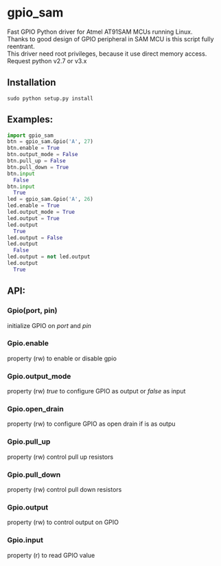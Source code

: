 # gpio_sam
Fast GPIO Python driver for Atmel AT91SAM MCUs running Linux.<br />
Thanks to good design of GPIO peripheral in SAM MCU is this script fully reentrant.<br />
This driver need root privileges, because it use direct memory access.<br />
Request python v2.7 or v3.x<br />

## Installation
`sudo python setup.py install`

## Examples:
```python
import gpio_sam
btn = gpio_sam.Gpio('A', 27)
btn.enable = True
btn.output_mode = False
btn.pull_up = False
btn.pull_down = True
btn.input
  False
btn.input
  True
led = gpio_sam.Gpio('A', 26)
led.enable = True
led.output_mode = True
led.output = True
led.output
  True
led.output = False
led.output
  False
led.output = not led.output
led.output
  True
```
## API:
### Gpio(port, pin)
initialize GPIO on *port* and *pin*

### Gpio.enable
property (rw) to enable or disable gpio

### Gpio.output_mode
property (rw) *true* to configure GPIO as output or *false* as input

### Gpio.open_drain
property (rw) to configure GPIO as open drain if is as outpu

### Gpio.pull_up
property (rw) control pull up resistors

### Gpio.pull_down
property (rw) control pull down resistors

### Gpio.output
property (rw) to control output on GPIO

### Gpio.input
property (r) to read GPIO value
